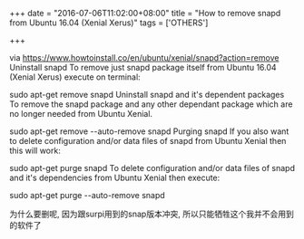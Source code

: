 +++
date = "2016-07-06T11:02:00+08:00"
title = "How to remove snapd from Ubuntu 16.04 (Xenial Xerus)"
tags = ['OTHERS']

+++

via <https://www.howtoinstall.co/en/ubuntu/xenial/snapd?action=remove>
Uninstall snapd
To remove just snapd package itself from Ubuntu 16.04 (Xenial Xerus) execute on terminal:

sudo apt-get remove snapd
Uninstall snapd and it's dependent packages
To remove the snapd package and any other dependant package which are no longer needed from Ubuntu Xenial.

sudo apt-get remove --auto-remove snapd
Purging snapd
If you also want to delete configuration and/or data files of snapd from Ubuntu Xenial then this will work:

sudo apt-get purge snapd
To delete configuration and/or data files of snapd and it's dependencies from Ubuntu Xenial then execute:

sudo apt-get purge --auto-remove snapd

为什么要删呢, 因为跟surpi用到的snap版本冲突, 所以只能牺牲这个我并不会用到的软件了